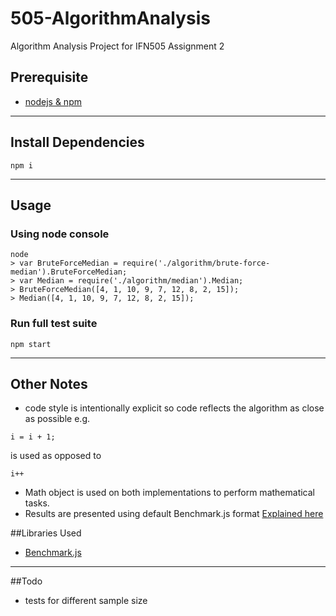 # 505-AlgorithmAnalysis
Algorithm Analysis Project for IFN505 Assignment 2

## Prerequisite
- [nodejs & npm](https://nodejs.org)

---
## Install Dependencies
``` 
npm i 
```
---

## Usage

### Using node console
```
node
> var BruteForceMedian = require('./algorithm/brute-force-median').BruteForceMedian;
> var Median = require('./algorithm/median').Median;
> BruteForceMedian([4, 1, 10, 9, 7, 12, 8, 2, 15]);
> Median([4, 1, 10, 9, 7, 12, 8, 2, 15]);
```

### Run full test suite
```
npm start
```

---
## Other Notes
- code style is intentionally explicit so code reflects the algorithm as close as possible
e.g.
```
i = i + 1;
```
is used as opposed to
```
i++
```
- Math object is used on both implementations to perform mathematical tasks.
- Results are presented using default Benchmark.js format [Explained here](http://stackoverflow.com/a/28524734)

##Libraries Used
- [Benchmark.js](https://github.com/bestiejs/benchmark.js)

---
##Todo
- tests for different sample size
